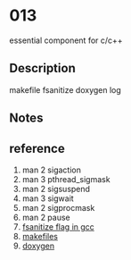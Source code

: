 # 013
essential component for c/c++

## Description
makefile
fsanitize
doxygen
log

## Notes


## reference
1. man 2 sigaction
2. man 3 pthread_sigmask
3. man 2 sigsuspend
4. man 3 sigwait
5. man 2 sigprocmask
6. man 2 pause
7. [fsanitize flag in gcc](../006)
8. [makefiles](https://github.com/yinghao-liu/makefiles/tree/master/001)
9. [doxygen](./doxy.md)
